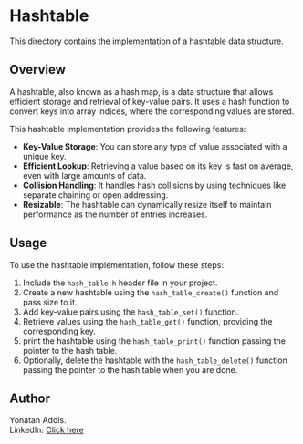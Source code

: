 # Hashtable

This directory contains the implementation of a hashtable data structure.

## Overview

A hashtable, also known as a hash map, is a data structure that allows efficient storage and retrieval of key-value pairs. It uses a hash function to convert keys into array indices, where the corresponding values are stored.

This hashtable implementation provides the following features:

- **Key-Value Storage**: You can store any type of value associated with a unique key.
- **Efficient Lookup**: Retrieving a value based on its key is fast on average, even with large amounts of data.
- **Collision Handling**: It handles hash collisions by using techniques like separate chaining or open addressing.
- **Resizable**: The hashtable can dynamically resize itself to maintain performance as the number of entries increases.

## Usage

To use the hashtable implementation, follow these steps:

1. Include the `hash_table.h` header file in your project.
2. Create a new hashtable using the `hash_table_create()` function and pass size to it.
3. Add key-value pairs using the `hash_table_set()` function.
4. Retrieve values using the `hash_table_get()` function, providing the corresponding key.
5. print the hashtable using the `hash_table_print()` function passing the pointer to the hash table.
6. Optionally, delete the hashtable with the `hash_table_delete()` function passing the pointer to the hash table when you are done.


## Author
Yonatan Addis. <br>
LinkedIn: [Click here](https://www.linkedin.com/in/yonatan-addis-15a86a213/)
